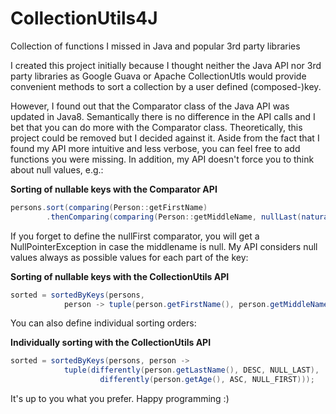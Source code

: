 # CollectionUtils4J
Collection of functions I missed in Java and popular 3rd party libraries

I created this project initially because I thought neither the Java API nor 3rd party
libraries as Google Guava or Apache CollectionUtls would provide
convenient methods to sort a collection by a user defined (composed-)key.

However, I found out that the Comparator class of the Java API was updated in Java8.
Semantically there is no difference in the API calls and I bet that you can do more with the Comparator class. 
Theoretically, this project could be removed but I decided against it.
Aside from the fact that I found my API more intuitive and less verbose,
you can feel free to add functions you were missing.
In addition, my API doesn't force you to think about null values, e.g.:

**Sorting of nullable keys with the Comparator API**

```java
persons.sort(comparing(Person::getFirstName)
        .thenComparing(comparing(Person::getMiddleName, nullLast(naturalOrder()))));
```

If you forget to define the nullFirst comparator, you will get a NullPointerException in case the middlename is null.
My API considers null values always as possible values for each part of the key:

**Sorting of nullable keys with the CollectionUtils API**

```java
sorted = sortedByKeys(persons, 
            person -> tuple(person.getFirstName(), person.getMiddleName()));
```

You can also define individual sorting orders:

**Individually sorting with the CollectionUtils API**

```java
sorted = sortedByKeys(persons, person ->
            tuple(differently(person.getLastName(), DESC, NULL_LAST),
                    differently(person.getAge(), ASC, NULL_FIRST)));
```


It's up to you what you prefer. Happy programming :)
